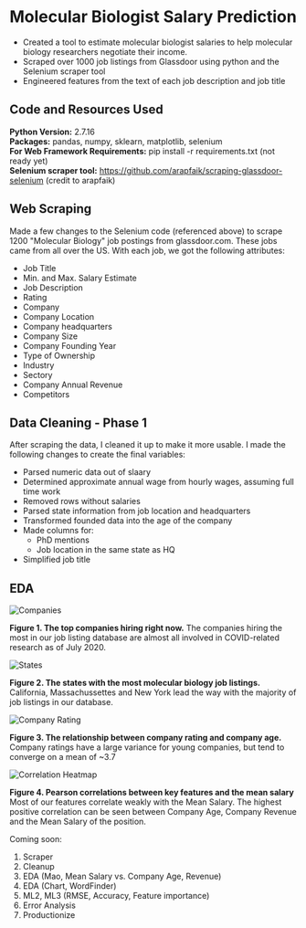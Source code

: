# Molecular Biologist Salary Prediction

- Created a tool to estimate molecular biologist salaries to help molecular biology researchers negotiate their income. 
- Scraped over 1000 job listings from Glassdoor using python and the Selenium scraper tool 
- Engineered features from the text of each job description and job title 

## Code and Resources Used 
**Python Version:** 2.7.16 <br>
**Packages:** pandas, numpy, sklearn, matplotlib, selenium <br>
**For Web Framework Requirements:** pip install -r requirements.txt (not ready yet) <br>
**Selenium scraper tool:** https://github.com/arapfaik/scraping-glassdoor-selenium (credit to arapfaik)

## Web Scraping

Made a few changes to the Selenium code (referenced above) to scrape 1200 "Molecular Biology" job postings from glassdoor.com. These jobs came from all over the US. With each job, we got the following attributes: 

- Job Title
- Min. and Max. Salary Estimate
- Job Description 
- Rating
- Company
- Company Location
- Company headquarters
- Company Size
- Company Founding Year
- Type of Ownership 
- Industry
- Sectory
- Company Annual Revenue
- Competitors 

## Data Cleaning - Phase 1

After scraping the data, I cleaned it up to make it more usable. I made the following changes to create the final variables: 

- Parsed numeric data out of slaary
- Determined approximate annual wage from hourly wages, assuming full time work
- Removed rows without salaries 
- Parsed state information from job location and headquarters
- Transformed founded data into the age of the company
- Made columns for:
  - PhD mentions
  - Job location in the same state as HQ
- Simplified job title

## EDA 
  
![Companies](https://github.com/Kersh-Theva/MolecularBioSalary_Prediction/blob/master/ExploratoryDataAnalysis/Top10-01.png)

**Figure 1. The top companies hiring right now.** The companies hiring the most in our job listing database are almost all involved in COVID-related research as of July 2020. 

![States](https://github.com/Kersh-Theva/MolecularBioSalary_Prediction/blob/master/ExploratoryDataAnalysis/JobsvsState.png)

**Figure 2. The states with the most molecular biology job listings.** California, Massachussettes and New York lead the way with the majority of job listings in our database. 

![Company Rating](https://github.com/Kersh-Theva/MolecularBioSalary_Prediction/blob/master/ExploratoryDataAnalysis/RatingvCompanyAge.png)

**Figure 3. The relationship between company rating and company age.** Company ratings have a large variance for young companies, but tend to converge on a mean of ~3.7

![Correlation Heatmap](https://github.com/Kersh-Theva/MolecularBioSalary_Prediction/blob/master/ExploratoryDataAnalysis/CorrelationHeatmap.png)

**Figure 4. Pearson correlations between key features and the mean salary** Most of our features correlate weakly with the Mean Salary. The highest positive correlation can be seen between Company Age, Company Revenue and the Mean Salary of the position. 


Coming soon:

1. Scraper
2. Cleanup 
3. EDA (Mao, Mean Salary vs. Company Age, Revenue)
4. EDA (Chart, WordFinder)
5. ML2, ML3 (RMSE, Accuracy, Feature importance)
6. Error Analysis
7. Productionize

